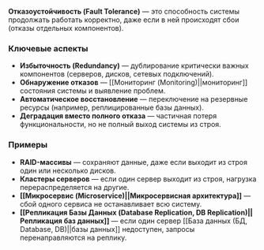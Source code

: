 **Отказоустойчивость (Fault Tolerance)** — это способность системы продолжать работать корректно, даже если в ней происходят сбои (отказы отдельных компонентов).


### Ключевые аспекты

- **Избыточность (Redundancy)** — дублирование критически важных компонентов (серверов, дисков, сетевых подключений).
- **Обнаружение отказов** — [[Мониторинг (Monitoring)||мониторинг]] состояния системы и выявление проблем.
- **Автоматическое восстановление** — переключение на резервные ресурсы (например, реплицированные базы данных).
- **Деградация вместо полного отказа** — частичная потеря функциональности, но не полный выход системы из строя.  


### Примеры

- **RAID-массивы** — сохраняют данные, даже если выходит из строя один или несколько дисков.
- **Кластеры серверов** — если один сервер выходит из строя, нагрузка перераспределяется на другие.
- **[[Микросервис (Microservice)||Микросервисная архитектура]]** — сбой одного сервиса не останавливает всю систему.
- **[[Репликация Базы Данных (Database Replication, DB Replication)||Репликация баз данных]]** — если один сервер [[База данных (БД, Database, DB)||базы данных]] недоступен, запросы перенаправляются на реплику.